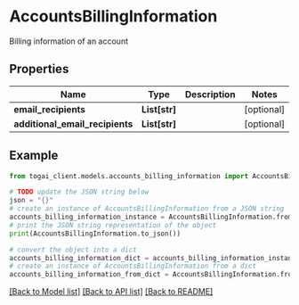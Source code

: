 # AccountsBillingInformation

Billing information of an account

## Properties

Name | Type | Description | Notes
------------ | ------------- | ------------- | -------------
**email_recipients** | **List[str]** |  | [optional] 
**additional_email_recipients** | **List[str]** |  | [optional] 

## Example

```python
from togai_client.models.accounts_billing_information import AccountsBillingInformation

# TODO update the JSON string below
json = "{}"
# create an instance of AccountsBillingInformation from a JSON string
accounts_billing_information_instance = AccountsBillingInformation.from_json(json)
# print the JSON string representation of the object
print(AccountsBillingInformation.to_json())

# convert the object into a dict
accounts_billing_information_dict = accounts_billing_information_instance.to_dict()
# create an instance of AccountsBillingInformation from a dict
accounts_billing_information_from_dict = AccountsBillingInformation.from_dict(accounts_billing_information_dict)
```
[[Back to Model list]](../README.md#documentation-for-models) [[Back to API list]](../README.md#documentation-for-api-endpoints) [[Back to README]](../README.md)


